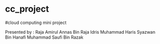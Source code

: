 # cc_project

#cloud computing mini project

Presented by :
Raja Amirul Annas Bin Raja Idris
Muhammad Haris Syazwan Bin Hanafi
Muhammad Saufi Bin Razak

